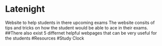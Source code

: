 # Latenight
Website to help students in there upcoming exams
The website consits of tips and tricks on how the student would be able to ace in their exams.
##There also exist 5 differnet helpful webpages that can be very useful for the students
#Resources 
#Study Clock
#
#
